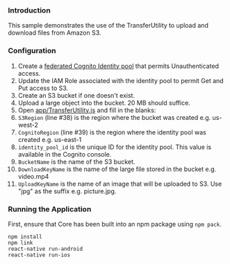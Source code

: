### Introduction
This sample demonstrates the use of the TransferUtility to upload and download files from Amazon S3. 

### Configuration
1. Create a [federated Cognito Identity pool](https://console.aws.amazon.com/cognito/federated/?region=us-east-1) that permits Unauthenticated access. 
2. Update the IAM Role associated with the identity pool to permit Get and Put access to S3.
3. Create an S3 bucket if one doesn't exist.
4. Upload a large object into the bucket. 20 MB should suffice.
5. Open [app/TransferUtility.js](https://github.com/awslabs/aws-sdk-react-native/blob/master/TransferUtility/example/app/TransferUtility.js) and fill in the blanks:
  1. `S3Region` (line #38) is the region where the bucket was created e.g. us-west-2
  2. `CognitoRegion` (line #39) is the region where the identity pool was created e.g. us-east-1
  3. `identity_pool_id` is the unique ID for the identity pool. This value is available in the Cognito console.
  4. `BucketName` is the name of the S3 bucket.
  5. `DownloadKeyName` is the name of the large file stored in the bucket e.g. video.mp4
  6. `UploadKeyName` is the name of an image that will be uploaded to S3. Use "jpg" as the suffix e.g. picture.jpg.

### Running the Application
First, ensure that Core has been built into an npm package using ```npm pack```.
```
npm install
npm link
react-native run-android
react-native run-ios
```
